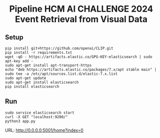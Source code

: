 <h1><center>Pipeline HCM AI CHALLENGE 2024 <br> Event Retrieval from Visual Data</center></h1>

## Setup 
```
pip install git+https://github.com/openai/CLIP.git
pip install -r requirements.txt
wget -qO - https://artifacts.elastic.co/GPG-KEY-elasticsearch | sudo apt-key add -
sudo apt-get install apt-transport-https
echo "deb https://artifacts.elastic.co/packages/7.x/apt stable main" | sudo tee -a /etc/apt/sources.list.d/elastic-7.x.list
sudo apt-get update
sudo apt-get install elasticsearch
pip install elasticsearch
```

## Run 
```
sudo service elasticsearch start
curl -X GET "localhost:9200/"
python3 app.py
```

URL: http://0.0.0.0:5001/home?index=0


